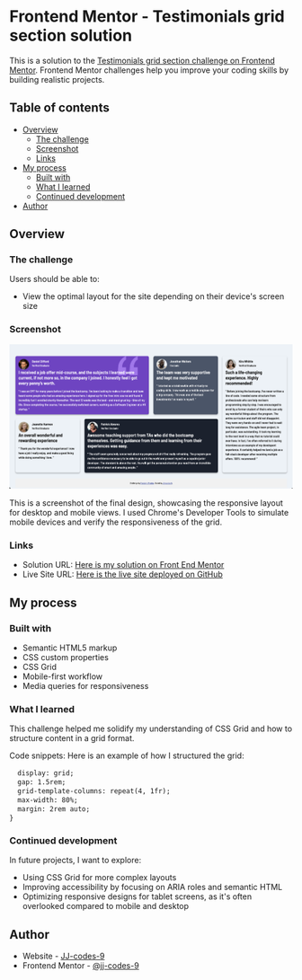 # Frontend Mentor - Testimonials grid section solution

This is a solution to the [Testimonials grid section challenge on Frontend Mentor](https://www.frontendmentor.io/challenges/testimonials-grid-section-Nnw6J7Un7). Frontend Mentor challenges help you improve your coding skills by building realistic projects. 

## Table of contents

- [Overview](#overview)
  - [The challenge](#the-challenge)
  - [Screenshot](#screenshot)
  - [Links](#links)
- [My process](#my-process)
  - [Built with](#built-with)
  - [What I learned](#what-i-learned)
  - [Continued development](#continued-development)
- [Author](#author)


## Overview

### The challenge

Users should be able to:

- View the optimal layout for the site depending on their device's screen size

### Screenshot

![](./design/mySolution.png)

This is a screenshot of the final design, showcasing the responsive layout for desktop and mobile views. I used Chrome's Developer Tools to simulate mobile devices and verify the responsiveness of the grid.

### Links

- Solution URL: [Here is my solution on Front End Mentor](https://www.frontendmentor.io/solutions/testimonials-grid-section-solution-DTHeg4_pi1)
- Live Site URL: [Here is the live site deployed on GitHub](https://jj-codes-9.github.io/testimonials-grid-section-main/)

## My process

### Built with

- Semantic HTML5 markup
- CSS custom properties
- CSS Grid
- Mobile-first workflow
- Media queries for responsiveness


### What I learned

This challenge helped me solidify my understanding of CSS Grid and how to structure content in a grid format. 

Code snippets:
Here is an example of how I structured the grid:

```.testimonial-grid {
  display: grid;
  gap: 1.5rem;
  grid-template-columns: repeat(4, 1fr);
  max-width: 80%;
  margin: 2rem auto;
}
```


### Continued development

In future projects, I want to explore:

- Using CSS Grid for more complex layouts
- Improving accessibility by focusing on ARIA roles and semantic HTML
- Optimizing responsive designs for tablet screens, as it's often overlooked compared to mobile and desktop


## Author

- Website - [JJ-codes-9](https://www.jjatwork.com)
- Frontend Mentor - [@jj-codes-9](https://www.frontendmentor.io/profile/JJ-codes-9)

